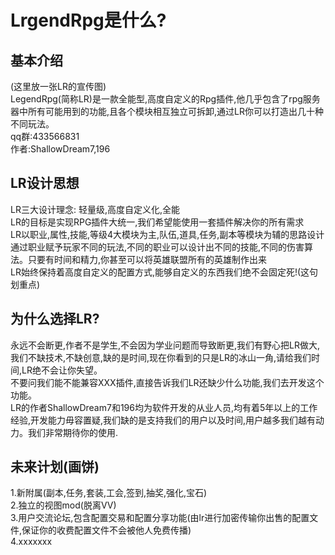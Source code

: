 # LrgendRpg是什么?

## 基本介绍
(这里放一张LR的宣传图)<br>
LegendRpg(简称LR)是一款全能型,高度自定义的Rpg插件,他几乎包含了rpg服务器中所有可能用到的功能,且各个模块相互独立可拆卸,通过LR你可以打造出几十种不同玩法。<br>
qq群:433566831<br>
作者:ShallowDream7,196

## LR设计思想
LR三大设计理念: 轻量级,高度自定义化,全能<br>
LR的目标是实现RPG插件大统一,我们希望能使用一套插件解决你的所有需求<br>
LR以职业,属性,技能,等级4大模块为主,队伍,道具,任务,副本等模块为辅的思路设计<br>
通过职业赋予玩家不同的玩法,不同的职业可以设计出不同的技能,不同的伤害算法。只要有时间和精力,你甚至可以将英雄联盟所有的英雄制作出来<br>
LR始终保持着高度自定义的配置方式,能够自定义的东西我们绝不会固定死!(这句划重点)

## 为什么选择LR?
永远不会断更,作者不是学生,不会因为学业问题而导致断更,我们有野心把LR做大,我们不缺技术,不缺创意,缺的是时间,现在你看到的只是LR的冰山一角,请给我们时间,LR绝不会让你失望。<br>
不要问我们能不能兼容XXX插件,直接告诉我们LR还缺少什么功能,我们去开发这个功能。<br>
LR的作者ShallowDream7和196均为软件开发的从业人员,均有着5年以上的工作经验,开发能力毋容置疑,我们缺的是支持我们的用户以及时间,用户越多我们越有动力。我们非常期待你的使用.

## 未来计划(画饼)
1.新附属(副本,任务,套装,工会,签到,抽奖,强化,宝石)<br>
2.独立的视图mod(脱离VV)<br>
3.用户交流论坛,包含配置交易和配置分享功能(由lr进行加密传输你出售的配置文件,保证你的收费配置文件不会被他人免费传播)<br>
4.xxxxxxx



